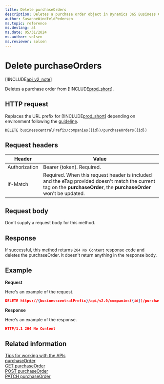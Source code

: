 ```yaml
---
title: Delete purchaseOrders  
description: Deletes a purchase order object in Dynamics 365 Business Central.
author: SusanneWindfeldPedersen
ms.topic: reference
ms.devlang: al
ms.date: 05/31/2024
ms.author: solsen
ms.reviewer: solsen
---
```


<!-- NOTE: This article is an auto-generated stub from the metadata file. -->
<!-- The sections marked with an EDIT_IS_REQUIRED require manual editing. -->
# Delete purchaseOrders

[!INCLUDE[api_v2_note](../../../includes/api_v2_note.md)]

Deletes a purchase order from [!INCLUDE[prod_short](../../../includes/prod_short.md)].

## HTTP request

Replaces the URL prefix for [!INCLUDE[prod_short](../../../includes/prod_short.md)] depending on environment following the [guideline](../../v2.0/endpoints-apis-for-dynamics.md).

```
DELETE businesscentralPrefix/companies({id})/purchaseOrders({id})
```
## Request headers

|Header|Value|
|------|-----|
|Authorization  |Bearer {token}. Required. |
|If-Match       |Required. When this request header is included and the eTag provided doesn't match the current tag on the **purchaseOrder**, the **purchaseOrder** won't be updated. |


## Request body

Don't supply a request body for this method.

## Response

If successful, this method returns ```204 No Content``` response code and deletes the purchaseOrder. It doesn't return anything in the response body.

## Example

**Request**

Here's an example of the request.

```json
DELETE https://{businesscentralPrefix}/api/v2.0/companies({id})/purchaseOrders({id})
```

**Response**

Here's an example of the response.

```json
HTTP/1.1 204 No Content
```

## Related information

[Tips for working with the APIs](../../../developer/devenv-connect-apps-tips.md)  
[purchaseOrder](../resources/dynamics_purchaseOrder.md)  
[GET purchaseOrder](dynamics_purchaseorder_get.md)  
[POST purchaseOrder](dynamics_purchaseorder_create.md)  
[PATCH purchaseOrder](dynamics_purchaseorder_update.md)  
